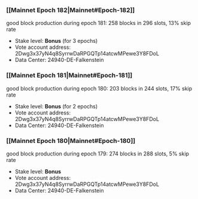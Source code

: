 ### [[Mainnet Epoch 182|Mainnet#Epoch-182]]
good block production during epoch 181: 258 blocks in 296 slots, 13% skip rate
* Stake level: **Bonus** (for 3 epochs)
* Vote account address: 2Dwg3x37yN4q8SyrrwDaRPGQTp14atcwMPewe3Y8FDoL
* Data Center: 24940-DE-Falkenstein
### [[Mainnet Epoch 181|Mainnet#Epoch-181]]
good block production during epoch 180: 203 blocks in 244 slots, 17% skip rate
* Stake level: **Bonus** (for 2 epochs)
* Vote account address: 2Dwg3x37yN4q8SyrrwDaRPGQTp14atcwMPewe3Y8FDoL
* Data Center: 24940-DE-Falkenstein
### [[Mainnet Epoch 180|Mainnet#Epoch-180]]
good block production during epoch 179: 274 blocks in 288 slots, 5% skip rate
* Stake level: **Bonus**
* Vote account address: 2Dwg3x37yN4q8SyrrwDaRPGQTp14atcwMPewe3Y8FDoL
* Data Center: 24940-DE-Falkenstein